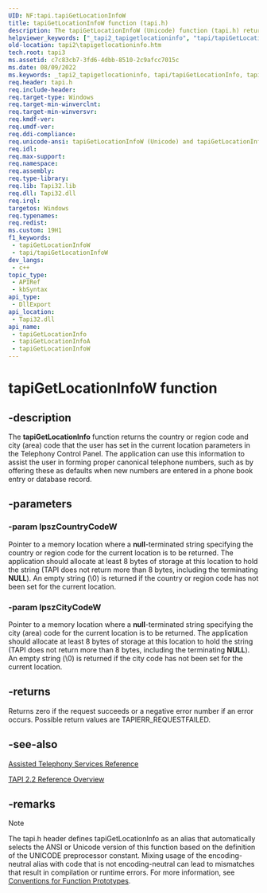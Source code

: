 ```yaml
---
UID: NF:tapi.tapiGetLocationInfoW
title: tapiGetLocationInfoW function (tapi.h)
description: The tapiGetLocationInfoW (Unicode) function (tapi.h) returns the country, region, and city code that the user has set in the location parameters in the Telephony Control Panel. 
helpviewer_keywords: ["_tapi2_tapigetlocationinfo", "tapi/tapiGetLocationInfo", "tapi/tapiGetLocationInfoW", "tapi2.tapigetlocationinfo", "tapiGetLocationInfo", "tapiGetLocationInfo function [TAPI 2.2]", "tapiGetLocationInfoW"]
old-location: tapi2\tapigetlocationinfo.htm
tech.root: tapi3
ms.assetid: c7c83cb7-3fd6-4dbb-8510-2c9afcc7015c
ms.date: 08/09/2022
ms.keywords: _tapi2_tapigetlocationinfo, tapi/tapiGetLocationInfo, tapi/tapiGetLocationInfoA, tapi/tapiGetLocationInfoW, tapi2.tapigetlocationinfo, tapiGetLocationInfo, tapiGetLocationInfo function [TAPI 2.2], tapiGetLocationInfoA, tapiGetLocationInfoW
req.header: tapi.h
req.include-header: 
req.target-type: Windows
req.target-min-winverclnt: 
req.target-min-winversvr: 
req.kmdf-ver: 
req.umdf-ver: 
req.ddi-compliance: 
req.unicode-ansi: tapiGetLocationInfoW (Unicode) and tapiGetLocationInfoA (ANSI)
req.idl: 
req.max-support: 
req.namespace: 
req.assembly: 
req.type-library: 
req.lib: Tapi32.lib
req.dll: Tapi32.dll
req.irql: 
targetos: Windows
req.typenames: 
req.redist: 
ms.custom: 19H1
f1_keywords:
 - tapiGetLocationInfoW
 - tapi/tapiGetLocationInfoW
dev_langs:
 - c++
topic_type:
 - APIRef
 - kbSyntax
api_type:
 - DllExport
api_location:
 - Tapi32.dll
api_name:
 - tapiGetLocationInfo
 - tapiGetLocationInfoA
 - tapiGetLocationInfoW
---
```


# tapiGetLocationInfoW function


## -description

The 
<b>tapiGetLocationInfo</b> function returns the country or region code and city (area) code that the user has set in the current location parameters in the Telephony Control Panel. The application can use this information to assist the user in forming proper canonical telephone numbers, such as by offering these as defaults when new numbers are entered in a phone book entry or database record.

## -parameters

### -param lpszCountryCodeW

Pointer to a memory location where a <b>null</b>-terminated string specifying the country or region code for the current location is to be returned. The application should allocate at least 8 bytes of storage at this location to hold the string (TAPI does not return more than 8 bytes, including the terminating <b>NULL</b>). An empty string (\0) is returned if the country or region code has not been set for the current location.

### -param lpszCityCodeW

Pointer to a memory location where a <b>null</b>-terminated string specifying the city (area) code for the current location is to be returned. The application should allocate at least 8 bytes of storage at this location to hold the string (TAPI does not return more than 8 bytes, including the terminating <b>NULL</b>). An empty string (\0) is returned if the city code has not been set for the current location.

## -returns

Returns zero if the request succeeds or a negative error number if an error occurs. Possible return values are TAPIERR_REQUESTFAILED.

## -see-also

<a href="/windows/desktop/Tapi/assisted-telephony-services-reference">Assisted Telephony Services Reference</a>



<a href="/windows/desktop/Tapi/tapi-2-2-reference">TAPI 2.2 Reference Overview</a>

## -remarks

> [!NOTE]
> The tapi.h header defines tapiGetLocationInfo as an alias that automatically selects the ANSI or Unicode version of this function based on the definition of the UNICODE preprocessor constant. Mixing usage of the encoding-neutral alias with code that is not encoding-neutral can lead to mismatches that result in compilation or runtime errors. For more information, see [Conventions for Function Prototypes](/windows/win32/intl/conventions-for-function-prototypes).
